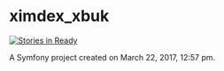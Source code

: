 ximdex_xbuk
===========
[![Stories in Ready](https://badge.waffle.io/ZaoIsmael/waffletest.png?label=ready&title=Ready)](http://waffle.io/ZaoIsmael/waffletest)

A Symfony project created on March 22, 2017, 12:57 pm.
